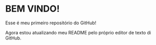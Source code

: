 # BEM VINDO!

Esse é meu primeiro repositório do GitHub!

Agora estou atualizando meu README pelo próprio editor de texto di GitHub.
